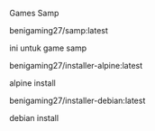 Games Samp

benigaming27/samp:latest

ini untuk game samp

benigaming27/installer-alpine:latest

alpine install

benigaming27/installer-debian:latest

debian install
